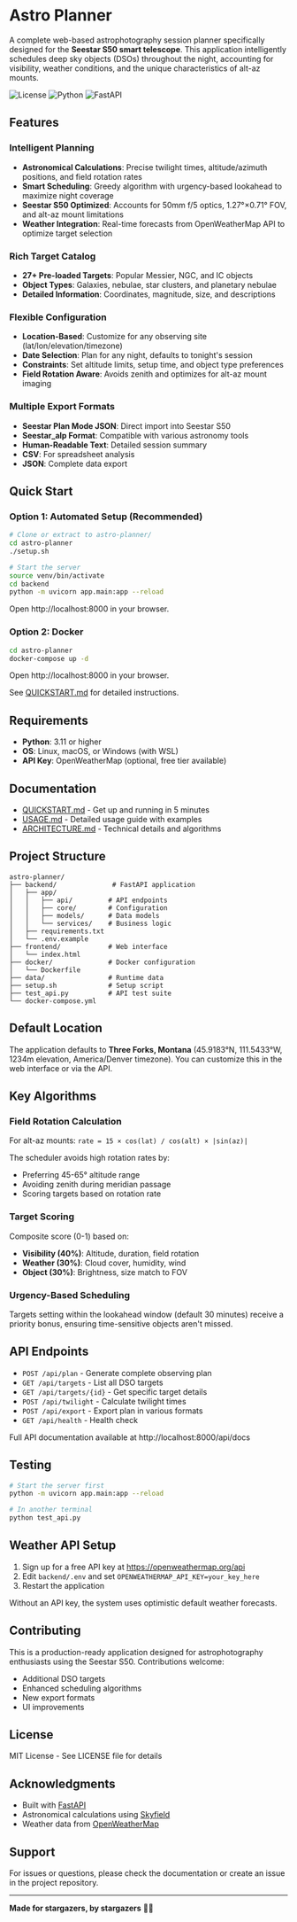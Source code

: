 # Astro Planner

A complete web-based astrophotography session planner specifically designed for the **Seestar S50 smart telescope**. This application intelligently schedules deep sky objects (DSOs) throughout the night, accounting for visibility, weather conditions, and the unique characteristics of alt-az mounts.

![License](https://img.shields.io/badge/license-MIT-blue.svg)
![Python](https://img.shields.io/badge/python-3.11+-blue.svg)
![FastAPI](https://img.shields.io/badge/FastAPI-0.115+-green.svg)

## Features

### Intelligent Planning
- **Astronomical Calculations**: Precise twilight times, altitude/azimuth positions, and field rotation rates
- **Smart Scheduling**: Greedy algorithm with urgency-based lookahead to maximize night coverage
- **Seestar S50 Optimized**: Accounts for 50mm f/5 optics, 1.27°×0.71° FOV, and alt-az mount limitations
- **Weather Integration**: Real-time forecasts from OpenWeatherMap API to optimize target selection

### Rich Target Catalog
- **27+ Pre-loaded Targets**: Popular Messier, NGC, and IC objects
- **Object Types**: Galaxies, nebulae, star clusters, and planetary nebulae
- **Detailed Information**: Coordinates, magnitude, size, and descriptions

### Flexible Configuration
- **Location-Based**: Customize for any observing site (lat/lon/elevation/timezone)
- **Date Selection**: Plan for any night, defaults to tonight's session
- **Constraints**: Set altitude limits, setup time, and object type preferences
- **Field Rotation Aware**: Avoids zenith and optimizes for alt-az mount imaging

### Multiple Export Formats
- **Seestar Plan Mode JSON**: Direct import into Seestar S50
- **Seestar_alp Format**: Compatible with various astronomy tools
- **Human-Readable Text**: Detailed session summary
- **CSV**: For spreadsheet analysis
- **JSON**: Complete data export

## Quick Start

### Option 1: Automated Setup (Recommended)

```bash
# Clone or extract to astro-planner/
cd astro-planner
./setup.sh

# Start the server
source venv/bin/activate
cd backend
python -m uvicorn app.main:app --reload
```

Open http://localhost:8000 in your browser.

### Option 2: Docker

```bash
cd astro-planner
docker-compose up -d
```

Open http://localhost:8000 in your browser.

See [QUICKSTART.md](QUICKSTART.md) for detailed instructions.

## Requirements

- **Python**: 3.11 or higher
- **OS**: Linux, macOS, or Windows (with WSL)
- **API Key**: OpenWeatherMap (optional, free tier available)

## Documentation

- [QUICKSTART.md](QUICKSTART.md) - Get up and running in 5 minutes
- [USAGE.md](USAGE.md) - Detailed usage guide with examples
- [ARCHITECTURE.md](ARCHITECTURE.md) - Technical details and algorithms

## Project Structure

```
astro-planner/
├── backend/              # FastAPI application
│   ├── app/
│   │   ├── api/         # API endpoints
│   │   ├── core/        # Configuration
│   │   ├── models/      # Data models
│   │   └── services/    # Business logic
│   ├── requirements.txt
│   └── .env.example
├── frontend/            # Web interface
│   └── index.html
├── docker/              # Docker configuration
│   └── Dockerfile
├── data/                # Runtime data
├── setup.sh             # Setup script
├── test_api.py          # API test suite
└── docker-compose.yml
```

## Default Location

The application defaults to **Three Forks, Montana** (45.9183°N, 111.5433°W, 1234m elevation, America/Denver timezone). You can customize this in the web interface or via the API.

## Key Algorithms

### Field Rotation Calculation
For alt-az mounts: `rate = 15 × cos(lat) / cos(alt) × |sin(az)|`

The scheduler avoids high rotation rates by:
- Preferring 45-65° altitude range
- Avoiding zenith during meridian passage
- Scoring targets based on rotation rate

### Target Scoring
Composite score (0-1) based on:
- **Visibility (40%)**: Altitude, duration, field rotation
- **Weather (30%)**: Cloud cover, humidity, wind
- **Object (30%)**: Brightness, size match to FOV

### Urgency-Based Scheduling
Targets setting within the lookahead window (default 30 minutes) receive a priority bonus, ensuring time-sensitive objects aren't missed.

## API Endpoints

- `POST /api/plan` - Generate complete observing plan
- `GET /api/targets` - List all DSO targets
- `GET /api/targets/{id}` - Get specific target details
- `POST /api/twilight` - Calculate twilight times
- `POST /api/export` - Export plan in various formats
- `GET /api/health` - Health check

Full API documentation available at http://localhost:8000/api/docs

## Testing

```bash
# Start the server first
python -m uvicorn app.main:app --reload

# In another terminal
python test_api.py
```

## Weather API Setup

1. Sign up for a free API key at https://openweathermap.org/api
2. Edit `backend/.env` and set `OPENWEATHERMAP_API_KEY=your_key_here`
3. Restart the application

Without an API key, the system uses optimistic default weather forecasts.

## Contributing

This is a production-ready application designed for astrophotography enthusiasts using the Seestar S50. Contributions welcome:

- Additional DSO targets
- Enhanced scheduling algorithms
- New export formats
- UI improvements

## License

MIT License - See LICENSE file for details

## Acknowledgments

- Built with [FastAPI](https://fastapi.tiangolo.com/)
- Astronomical calculations using [Skyfield](https://rhodesmill.org/skyfield/)
- Weather data from [OpenWeatherMap](https://openweathermap.org/)

## Support

For issues or questions, please check the documentation or create an issue in the project repository.

---

**Made for stargazers, by stargazers** 🔭✨
